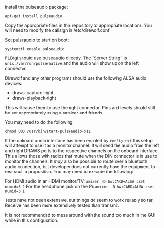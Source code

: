 install the pulseaudio package:

`apt-get install pulseaudio`

Copy the appropriate files in this repository to appropriate
locations. You will need to modify the callsign in /etc/direwolf.conf

Set pulseaudio to start on boot:

`systemctl enable pulseaudio`

FLDigi should use pulseaudio directly.  The "Server String" is
`unix:/var/run/pulse/native` and the audio will show up on the
left connector.

Direwolf and any other programs should use the following ALSA
audio devices:
  * draws-capture-right
  * draws-playback-right

This will cause them to use the right connector. Pins and levels
should still be set appropriately using alsamixer and friends.

You may need to do the following:

`chmod 000 /usr/bin/start-pulseaudio-x11`

If the onboard audio interface has been enabled by `config.txt` this setup
will attempt to use it as a monitor channel.  It will send the audio from the
left and right DRAWS ports to the respective channels on the onboard
interface.  This allows those with radios that mute when the DIN connector
is in use to monitor the channels.  It *may* also be possible to route over
a bluetooth audio connection, but developer does not currently have the
equipment to test such a proposition.  You may need to execute the following:

For HDMI audio in an HDMI monitor/TV: `amixer -D hw:CARD=ALSA cset numid=3 2`
For the headphone jack on the Pi: `amixer -D hw:CARD=ALSA cset numid=3 1`

Tests have not been extensive, but things do seem to work
reliably so far.  Receive has been more extensively tested than
transmit.

It is not recommended to mess around with the sound too much in the GUI while
in this configuration.
